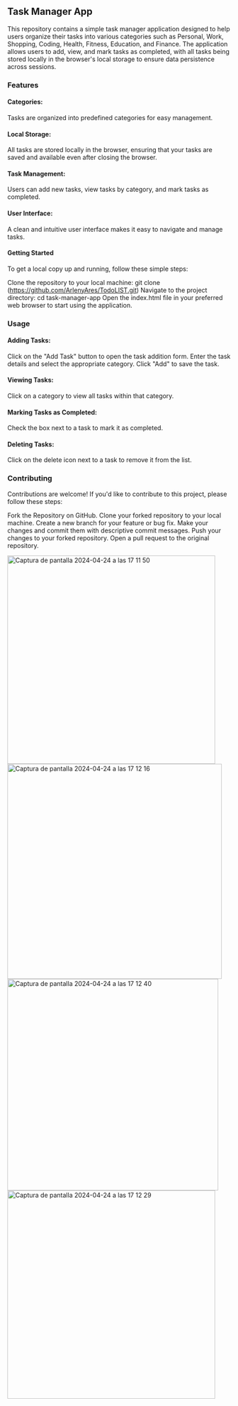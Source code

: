 ## Task Manager App
This repository contains a simple task manager application designed to help users organize their tasks into various categories such as Personal, Work, Shopping, Coding, Health, Fitness, Education, and Finance. The application allows users to add, view, and mark tasks as completed, with all tasks being stored locally in the browser's local storage to ensure data persistence across sessions.

### Features

#### Categories: 
Tasks are organized into predefined categories for easy management.
#### Local Storage: 
All tasks are stored locally in the browser, ensuring that your tasks are saved and available even after closing the browser.
#### Task Management: 
Users can add new tasks, view tasks by category, and mark tasks as completed.
#### User Interface:
A clean and intuitive user interface makes it easy to navigate and manage tasks.

#### Getting Started
To get a local copy up and running, follow these simple steps:

Clone the repository to your local machine:
git clone (https://github.com/ArlenyAres/TodoLIST.git)
Navigate to the project directory:
cd task-manager-app
Open the index.html file in your preferred web browser to start using the application.

### Usage
#### Adding Tasks: 
Click on the "Add Task" button to open the task addition form. Enter the task details and select the appropriate category. Click "Add" to save the task.
#### Viewing Tasks: 
Click on a category to view all tasks within that category.
#### Marking Tasks as Completed: 
Check the box next to a task to mark it as completed.
#### Deleting Tasks: 
Click on the delete icon next to a task to remove it from the list.

### Contributing
Contributions are welcome! If you'd like to contribute to this project, please follow these steps:

Fork the Repository on GitHub.
Clone your forked repository to your local machine.
Create a new branch for your feature or bug fix.
Make your changes and commit them with descriptive commit messages.
Push your changes to your forked repository.
Open a pull request to the original repository.

<img width="469" alt="Captura de pantalla 2024-04-24 a las 17 11 50" src="https://github.com/ArlenyAres/TodoLIST/assets/122264533/49cfaf39-76b6-4744-9ffe-747c2982f964">
<img width="484" alt="Captura de pantalla 2024-04-24 a las 17 12 16" src="https://github.com/ArlenyAres/TodoLIST/assets/122264533/de58da66-5287-4ee5-854f-b733db893682">
<img width="476" alt="Captura de pantalla 2024-04-24 a las 17 12 40" src="https://github.com/ArlenyAres/TodoLIST/assets/122264533/57d6a05a-449e-4848-9809-f2c7c7391c68">
<img width="469" alt="Captura de pantalla 2024-04-24 a las 17 12 29" src="https://github.com/ArlenyAres/TodoLIST/assets/122264533/f1f8c293-8625-45b4-8676-05fea5391e5c">



